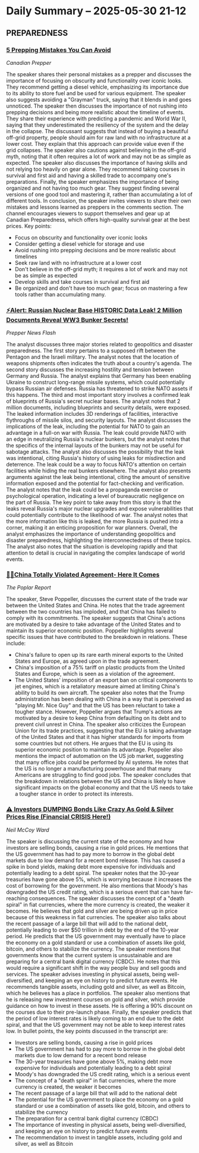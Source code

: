 # Daily Summary – 2025-05-30 21-12



## PREPAREDNESS

### [5 Prepping Mistakes You Can Avoid](https://www.youtube.com/watch?v=DKP3vh0lpk0)
*Canadian Prepper*  

The speaker shares their personal mistakes as a prepper and discusses the importance of focusing on obscurity and functionality over iconic looks. They recommend getting a diesel vehicle, emphasizing its importance due to its ability to store fuel and be used for various equipment. The speaker also suggests avoiding a "Grayman" truck, saying that it blends in and goes unnoticed.
The speaker then discusses the importance of not rushing into prepping decisions and being more realistic about the timeline of events. They share their experience with predicting a pandemic and World War II, saying that they underestimated the resiliency of the system and the delay in the collapse.
The discussant suggests that instead of buying a beautiful off-grid property, people should aim for raw land with no infrastructure at a lower cost. They explain that this approach can provide value even if the grid collapses. The speaker also cautions against believing in the off-grid myth, noting that it often requires a lot of work and may not be as simple as expected.
The speaker also discusses the importance of having skills and not relying too heavily on gear alone. They recommend taking courses in survival and first aid and having a skilled trade to accompany one's preparations.
Finally, the speaker emphasizes the importance of being organized and not having too much gear. They suggest finding several versions of one good tool and mastering it, rather than accumulating a lot of different tools.
In conclusion, the speaker invites viewers to share their own mistakes and lessons learned as preppers in the comments section. The channel encourages viewers to support themselves and gear up at Canadian Preparedness, which offers high-quality survival gear at the best prices.
Key points:
* Focus on obscurity and functionality over iconic looks
* Consider getting a diesel vehicle for storage and use
* Avoid rushing into prepping decisions and be more realistic about timelines
* Seek raw land with no infrastructure at a lower cost
* Don't believe in the off-grid myth; it requires a lot of work and may not be as simple as expected
* Develop skills and take courses in survival and first aid
* Be organized and don't have too much gear; focus on mastering a few tools rather than accumulating many.



### [⚡Alert: Russian Nuclear Base HISTORIC Data Leak! 2 Million Documents Reveal WW3 Bunker Secrets!](https://www.youtube.com/watch?v=jJwpfAraOQA)
*Prepper News Flash*  

The analyst discusses three major stories related to geopolitics and disaster preparedness. The first story pertains to a supposed rift between the Pentagon and the Israeli military. The analyst notes that the location of weapons shipments often indicates the truth about a country's agenda.
The second story discusses the increasing hostility and tension between Germany and Russia. The analyst explains that Germany has been enabling Ukraine to construct long-range missile systems, which could potentially bypass Russian air defenses. Russia has threatened to strike NATO assets if this happens.
The third and most important story involves a confirmed leak of blueprints of Russia's secret nuclear bases. The analyst notes that 2 million documents, including blueprints and security details, were exposed. The leaked information includes 3D renderings of facilities, interactive flythroughs of missile silos, and security layouts.
The analyst discusses the implications of the leak, including the potential for NATO to gain an advantage in a full-on war with Russia. The leak could provide NATO with an edge in neutralizing Russia's nuclear bunkers, but the analyst notes that the specifics of the internal layouts of the bunkers may not be useful for sabotage attacks.
The analyst also discusses the possibility that the leak was intentional, citing Russia's history of using leaks for misdirection and deterrence. The leak could be a way to focus NATO's attention on certain facilities while hiding the real bunkers elsewhere.
The analyst also presents arguments against the leak being intentional, citing the amount of sensitive information exposed and the potential for fact-checking and verification. The analyst notes that the leak could be a propaganda exercise or psychological operation, indicating a level of bureaucratic negligence on the part of Russia.
The key point to take away from this story is that the leaks reveal Russia's major nuclear upgrades and expose vulnerabilities that could potentially contribute to the likelihood of war. The analyst notes that the more information like this is leaked, the more Russia is pushed into a corner, making it an enticing proposition for war planners.
Overall, the analyst emphasizes the importance of understanding geopolitics and disaster preparedness, highlighting the interconnectedness of these topics. The analyst also notes that the situation is developing rapidly and that attention to detail is crucial in navigating the complex landscape of world events.



### [🚨🚨China Totally Violated Agreement- Here It Comes](https://www.youtube.com/watch?v=n8oEJdkpqf4)
*The Poplar Report*  

The speaker, Steve Poppeller, discusses the current state of the trade war between the United States and China. He notes that the trade agreement between the two countries has imploded, and that China has failed to comply with its commitments. The speaker suggests that China's actions are motivated by a desire to take advantage of the United States and to maintain its superior economic position.
Poppeller highlights several specific issues that have contributed to the breakdown in relations. These include:
* China's failure to open up its rare earth mineral exports to the United States and Europe, as agreed upon in the trade agreement.
* China's imposition of a 75% tariff on plastic products from the United States and Europe, which is seen as a violation of the agreement.
* The United States' imposition of an export ban on critical components to jet engines, which is a retaliatory measure aimed at limiting China's ability to build its own aircraft.
The speaker also notes that the Trump administration has been dealing with China in a way that is perceived as "playing Mr. Nice Guy" and that the US has been reluctant to take a tougher stance. However, Poppeller argues that Trump's actions are motivated by a desire to keep China from defaulting on its debt and to prevent civil unrest in China.
The speaker also criticizes the European Union for its trade practices, suggesting that the EU is taking advantage of the United States and that it has higher standards for imports from some countries but not others. He argues that the EU is using its superior economic position to maintain its advantage.
Poppeller also mentions the impact of automation on the US job market, suggesting that many office jobs could be performed by AI systems. He notes that the US is no longer a manufacturing powerhouse and that many Americans are struggling to find good jobs.
The speaker concludes that the breakdown in relations between the US and China is likely to have significant impacts on the global economy and that the US needs to take a tougher stance in order to protect its interests.



### [⚠️ Investors DUMPING Bonds Like Crazy As Gold & Silver Prices Rise (Financial CRISIS Here!)](https://www.youtube.com/watch?v=dOyoljrgDJY)
*Neil McCoy Ward*  

The speaker is discussing the current state of the economy and how investors are selling bonds, causing a rise in gold prices. He mentions that the US government has had to pay more to borrow in the global debt markets due to low demand for a recent bond release. This has caused a spike in bond yields, making debt more expensive for individuals and potentially leading to a debt spiral.
The speaker notes that the 30-year treasuries have gone above 5%, which is worrying because it increases the cost of borrowing for the government. He also mentions that Moody's has downgraded the US credit rating, which is a serious event that can have far-reaching consequences.
The speaker discusses the concept of a "death spiral" in fiat currencies, where the more currency is created, the weaker it becomes. He believes that gold and silver are being driven up in price because of this weakness in fiat currencies.
The speaker also talks about the recent passage of a large bill that will add to the national debt, potentially leading to over $50 trillion in debt by the end of the 10-year period. He predicts that the US government may eventually have to place the economy on a gold standard or use a combination of assets like gold, bitcoin, and others to stabilize the currency.
The speaker mentions that governments know that the current system is unsustainable and are preparing for a central bank digital currency (CBDC). He notes that this would require a significant shift in the way people buy and sell goods and services.
The speaker advises investing in physical assets, being well-diversified, and keeping an eye on history to predict future events. He recommends tangible assets, including gold and silver, as well as Bitcoin, which he believes has a place in portfolios.
The speaker also mentions that he is releasing new investment courses on gold and silver, which provide guidance on how to invest in these assets. He is offering a 90% discount on the courses due to their pre-launch phase.
Finally, the speaker predicts that the period of low interest rates is likely coming to an end due to the debt spiral, and that the US government may not be able to keep interest rates low.
In bullet points, the key points discussed in the transcript are:
* Investors are selling bonds, causing a rise in gold prices
* The US government has had to pay more to borrow in the global debt markets due to low demand for a recent bond release
* The 30-year treasuries have gone above 5%, making debt more expensive for individuals and potentially leading to a debt spiral
* Moody's has downgraded the US credit rating, which is a serious event
* The concept of a "death spiral" in fiat currencies, where the more currency is created, the weaker it becomes
* The recent passage of a large bill that will add to the national debt
* The potential for the US government to place the economy on a gold standard or use a combination of assets like gold, bitcoin, and others to stabilize the currency
* The preparation for a central bank digital currency (CBDC)
* The importance of investing in physical assets, being well-diversified, and keeping an eye on history to predict future events
* The recommendation to invest in tangible assets, including gold and silver, as well as Bitcoin

